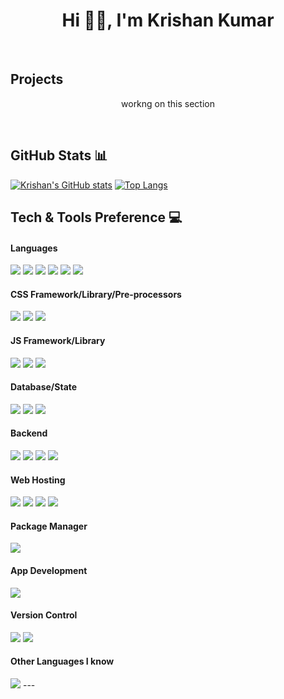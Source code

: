 
<h1 align="center"> Hi 👋🏻, I'm Krishan Kumar </br> 
</h1>

<br />

## Projects
<p align="center"> workng on this section </p>
<br />

## GitHub Stats 📊
[![Krishan's GitHub stats](https://github-readme-stats.vercel.app/api?username=kkumar-gcc&show_icons=true&hide_border=true&theme=gruvbox&count_private=true&include_all_commits=true)](https://github.com/kkumar-gcc) [![Top Langs](https://github-readme-stats.vercel.app/api/top-langs/?username=kkumar-gcc&layout=compact&hide_border=true&theme=gruvbox)](https://github.com/kkumar-gcc)
<br>

## Tech & Tools Preference 💻
#### Languages
<img src = "https://img.shields.io/badge/-HTML5-E34F26?style=flat&logo=html5&logoColor=white"> <img src = "https://img.shields.io/badge/-CSS3-1572B6?style=flat&logo=css3&logoColor=white">
<img src="https://img.shields.io/badge/-JavaScript-eed718?style=flat&logo=javascript&logoColor=ffffff">
<img src="http://img.shields.io/badge/-Php-F89820?style=flat&logo=php&logoColor=white"> <img src="https://img.shields.io/badge/-C%20&%20C++-659ad2?style=flat&logo=c%2B%2B&logoColor=ffffff">
<img src="https://img.shields.io/badge/Markdown-000000?style=flat&logo=markdown&logoColor=white">
<br>
#### CSS Framework/Library/Pre-processors
<img src="https://img.shields.io/badge/-Tailwind_CSS-38B2AC?style=flat&logo=tailwind-css&logoColor=white"> <img src="https://img.shields.io/badge/-Bootstrap-563D7C?style=flat&logo=bootstrap&logoColor=white">
<img src="https://img.shields.io/badge/-Sass-CC6699?style=flat&logo=sass&logoColor=white">
<br>
#### JS Framework/Library
<img src="https://img.shields.io/badge/jQuery-0769AD?style=flat&logo=jquery&logoColor=white"> <img src="https://img.shields.io/badge/React-20232A?style=flat&logo=react&logoColor=61DAFB"> <img src="https://img.shields.io/badge/AngularJS-E23237?style=flat&logo=angularjs&logoColor=white">
<br>
#### Database/State
<img src="https://img.shields.io/badge/-Firebase-000?style=flat&logo=firebase"> <img src="https://img.shields.io/badge/-MongoDB-4DB33D?style=flat&logo=mongodb&logoColor=FFFFFF">
<img src="https://img.shields.io/badge/-MySQL-F29111?style=flat&logo=mysql&logoColor=FFFFFF">
<br>
#### Backend
<img src="https://img.shields.io/badge/-NodeJs-3C873A?style=flat&logo=Node.js&logoColor=white"> <img src="https://img.shields.io/badge/Express.js-404D59?style=flat&logo=express.js&logoColor=FFFFFF"> <img src="http://img.shields.io/badge/-Php-F89820?style=flat&logo=php&logoColor=white"> 
<img src="https://img.shields.io/badge/Laravel-FF2D20?style=flat&logo=laravel&logoColor=white">
<br>
#### Web Hosting
<img src="https://img.shields.io/badge/Heroku-430098?style=flat&logo=heroku&logoColor=white"> <img src="https://img.shields.io/badge/Vercel-000000?style=flat&logo=vercel&logoColor=white">
<img src="https://img.shields.io/badge/-Firebase-000?style=flat&logo=firebase">
<img src="https://img.shields.io/badge/Netlify-00C7B7?style=flat&logo=netlify&logoColor=white">
<br>
#### Package Manager
<img src="https://img.shields.io/badge/Npm-CC3534?style=flat&logo=npm&logoColor=FFFFFF">

#### App Development
<img src="https://img.shields.io/badge/Flutter-02569B?style=flat&logo=flutter&logoColor=white">

#### Version Control 
<img src="https://img.shields.io/badge/Git-F1502F?style=flat&logo=git&logoColor=FFFFFF"> <img src="https://img.shields.io/badge/Github-000000?style=flat&logo=github&logoColor=FFFFFF">
<br>
#### Other Languages I know
 <img src="https://img.shields.io/badge/-Python-black?style=flat&logo=python&logoColor=white">
---


